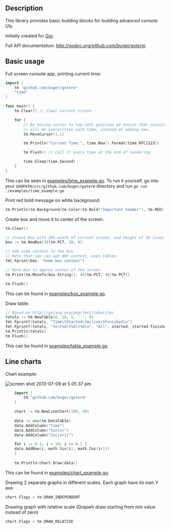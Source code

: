 ## Description

This library provides basic building blocks for building advanced console UIs.

Initially created for [Gor](http://github.com/buger/gor).

Full API documentation: http://godoc.org/github.com/buger/goterm

## Basic usage

Full screen console app, printing current time:

```go
import (
    tm "github.com/buger/goterm"
    "time"
)

func main() {
    tm.Clear() // Clear current screen

    for {
        // By moving cursor to top-left position we ensure that console output
        // will be overwritten each time, instead of adding new.
        tm.MoveCursor(1,1)

        tm.Println("Current Time:", time.Now().Format(time.RFC1123))

        tm.Flush() // Call it every time at the end of rendering

        time.Sleep(time.Second)
    }
}
```

This can be seen in [examples/time_example.go](examples/time_example.go).  To
run it yourself, go into your `$GOPATH/src/github.com/buger/goterm` directory
and run `go run ./examples/time_example.go`


Print red bold message on white background:

```go    
tm.Println(tm.Background(tm.Color(tm.Bold("Important header"), tm.RED), tm.WHITE))
```


Create box and move it to center of the screen:

```go
tm.Clear()

// Create Box with 30% width of current screen, and height of 20 lines
box := tm.NewBox(30|tm.PCT, 20, 0)

// Add some content to the box
// Note that you can add ANY content, even tables
fmt.Fprint(box, "Some box content")

// Move Box to approx center of the screen
tm.Print(tm.MoveTo(box.String(), 40|tm.PCT, 40|tm.PCT))

tm.Flush()
```

This can be found in [examples/box_example.go](examples/box_example.go).

Draw table:

```go
// Based on http://golang.org/pkg/text/tabwriter
totals := tm.NewTable(0, 10, 5, ' ', 0)
fmt.Fprintf(totals, "Time\tStarted\tActive\tFinished\n")
fmt.Fprintf(totals, "%s\t%d\t%d\t%d\n", "All", started, started-finished, finished)
tm.Println(totals)
tm.Flush()
```

This can be found in [examples/table_example.go](examples/table_example.go).

## Line charts

Chart example:

![screen shot 2013-07-09 at 5 05 37 pm](https://f.cloud.github.com/assets/14009/767676/e3dd35aa-e887-11e2-9cd2-f6451eb26adc.png)


```go
    import (
        tm "github.com/buger/goterm"
    )

    chart := tm.NewLineChart(100, 20)
    
    data := new(tm.DataTable)
    data.AddColumn("Time")
    data.AddColumn("Sin(x)")
    data.AddColumn("Cos(x+1)")

    for i := 0.1; i < 10; i += 0.1 {
	data.AddRow(i, math.Sin(i), math.Cos(i+1))
    }
    
    tm.Println(chart.Draw(data))
```

This can be found in [examples/chart_example.go](examples/chart_example.go).

Drawing 2 separate graphs in different scales. Each graph have its own Y axe.

```go
chart.Flags = tm.DRAW_INDEPENDENT
```

Drawing graph with relative scale (Grapwh draw starting from min value instead of zero)

```go
chart.Flags = tm.DRAW_RELATIVE
```
